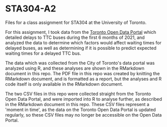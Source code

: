 # STA304-A2

Files for a class assignment for STA304 at the University of Toronto.

For this assignment, I took data from the [Toronto Open Data Portal](https://open.toronto.ca/) which detailed delays to TTC buses during the first 6 months of 2021, and analyzed the data to determine which factors would affect waiting times for delayed buses, as well as determining if it is possible to predict expected waiting times for a delayed TTC bus.

The data which was collected from the City of Toronto's data portal was analyzed using R, and these analyses are shown in the RMarkdown document in this repo. The PDF file in this repo was created by knitting the RMarkdown document, and is formatted as a report, but the analyses and R code itself is only available in the RMarkdown document.

The two CSV files in this repo were collected straight from the Toronto Open Data Portal, and were imported into R to analyse further, as described in the RMarkdown document in this repo. These CSV files represent a 'moment in time', as the data on the Toronto Open Data Portal is updated regularly, so these CSV files may no longer be accessible on the Open Data Portal.
